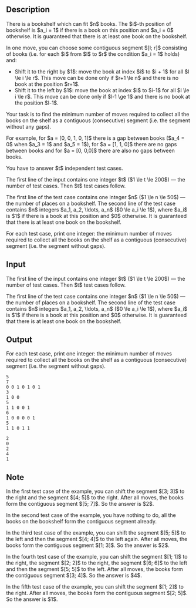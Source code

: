## Description

<div><p>There is a bookshelf which can fit $n$ books. The $i$-th position of bookshelf is $a_i = 1$ if there is a book on this position and $a_i = 0$ otherwise. It is guaranteed that there is <span class="tex-font-style-bf">at least one book</span> on the bookshelf.</p><p>In one move, you can choose some contiguous segment $[l; r]$ consisting of books (i.e. for each $i$ from $l$ to $r$ the condition $a_i = 1$ holds) and:</p><ul> <li> Shift it to the right by $1$: move the book at index $i$ to $i + 1$ for all $l \le i \le r$. This move can be done only if $r+1 \le n$ and there is no book at the position $r+1$. </li><li> Shift it to the left by $1$: move the book at index $i$ to $i-1$ for all $l \le i \le r$. This move can be done only if $l-1 \ge 1$ and there is no book at the position $l-1$. </li></ul><p>Your task is to find the <span class="tex-font-style-bf">minimum</span> number of moves required to collect all the books on the shelf as a <span class="tex-font-style-bf">contiguous</span> (consecutive) segment (i.e. the segment without any gaps).</p><p>For example, for $a = [0, 0, 1, 0, 1]$ there is a gap between books ($a_4 = 0$ when $a_3 = 1$ and $a_5 = 1$), for $a = [1, 1, 0]$ there are no gaps between books and for $a = [0, 0,0]$ there are also no gaps between books.</p><p>You have to answer $t$ independent test cases.</p></div><div class="input-specification"><p>The first line of the input contains one integer $t$ ($1 \le t \le 200$) — the number of test cases. Then $t$ test cases follow.</p><p>The first line of the test case contains one integer $n$ ($1 \le n \le 50$) — the number of places on a bookshelf. The second line of the test case contains $n$ integers $a_1, a_2, \ldots, a_n$ ($0 \le a_i \le 1$), where $a_i$ is $1$ if there is a book at this position and $0$ otherwise. It is guaranteed that there is <span class="tex-font-style-bf">at least one book</span> on the bookshelf.</p></div><div class="output-specification"><p>For each test case, print one integer: the <span class="tex-font-style-bf">minimum</span> number of moves required to collect all the books on the shelf as a contiguous (consecutive) segment (i.e. the segment without gaps).</p></div>

## Input

<p>The first line of the input contains one integer $t$ ($1 \le t \le 200$) — the number of test cases. Then $t$ test cases follow.</p><p>The first line of the test case contains one integer $n$ ($1 \le n \le 50$) — the number of places on a bookshelf. The second line of the test case contains $n$ integers $a_1, a_2, \ldots, a_n$ ($0 \le a_i \le 1$), where $a_i$ is $1$ if there is a book at this position and $0$ otherwise. It is guaranteed that there is <span class="tex-font-style-bf">at least one book</span> on the bookshelf.</p>

## Output

<p>For each test case, print one integer: the <span class="tex-font-style-bf">minimum</span> number of moves required to collect all the books on the shelf as a contiguous (consecutive) segment (i.e. the segment without gaps).</p>





```input1
5
7
0 0 1 0 1 0 1
3
1 0 0
5
1 1 0 0 1
6
1 0 0 0 0 1
5
1 1 0 1 1
```




```output1
2
0
2
4
1
```



## Note

<p>In the first test case of the example, you can shift the segment $[3; 3]$ to the right and the segment $[4; 5]$ to the right. After all moves, the books form the contiguous segment $[5; 7]$. So the answer is $2$.</p><p>In the second test case of the example, you have nothing to do, all the books on the bookshelf form the contiguous segment already.</p><p>In the third test case of the example, you can shift the segment $[5; 5]$ to the left and then the segment $[4; 4]$ to the left again. After all moves, the books form the contiguous segment $[1; 3]$. So the answer is $2$.</p><p>In the fourth test case of the example, you can shift the segment $[1; 1]$ to the right, the segment $[2; 2]$ to the right, the segment $[6; 6]$ to the left and then the segment $[5; 5]$ to the left. After all moves, the books form the contiguous segment $[3; 4]$. So the answer is $4$.</p><p>In the fifth test case of the example, you can shift the segment $[1; 2]$ to the right. After all moves, the books form the contiguous segment $[2; 5]$. So the answer is $1$.</p>
